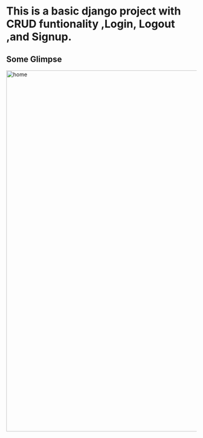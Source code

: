 <h1>This is a basic django project with CRUD funtionality ,Login, Logout ,and Signup.</h1>
<h2>Some Glimpse</h2>
<img width="955" alt="home" src="https://github.com/user-attachments/assets/58b3128c-0589-456c-8e6f-6f3eb2286919">

